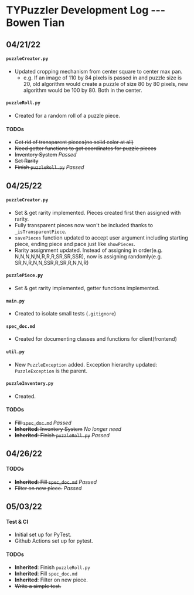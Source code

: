 # TYPuzzler Development Log --- Bowen Tian

## 04/21/22

#### `puzzleCreator.py`
- Updated cropping mechanism from center square to center max pan.
	- e.g. If an image of 110 by 84 pixels is passed in and puzzle size is 20, old algorithm would create a puzzle of size 80 by 80 pixels, new algorithm would be 100 by 80. Both in the center.
#### `puzzleRoll.py`
- Created for a random roll of a puzzle piece.
#### TODOs
- ~~Get rid of transparent pieces(no solid color at all)~~
- ~~Need getter functions to get coordinates for puzzle pieces~~
- ~~Inventory System~~ *Passed*
- ~~Set Rarity~~
- ~~Finish `puzzleRoll.py`~~ *Passed*

## 04/25/22
#### `puzzleCreator.py`
- Set & get rarity implemented. Pieces created first then assigned with rarity.
- Fully transparent pieces now won't be included thanks to `_isTransparentPiece`.
- `savePieces` function updated to accept user argument including starting piece, ending piece and pace just like `showPieces`.
- Rarity assignment updated. Instead of assigning in order(e.g. N,N,N,N,N,R,R,R,SR,SR,SSR), now is assigning randomly(e.g. SR,N,R,N,N,SSR,R,SR,R,N,N,R)
#### `puzzlePiece.py`
- Set & get rarity implemented, getter functions implemented.
#### `main.py`
- Created to isolate small tests (`.gitignore`)
#### `spec_doc.md`
- Created for documenting classes and functions for client(frontend)
#### `util.py`
- New `PuzzleException` added. Exception hierarchy updated: `PuzzleException` is the parent.
#### `puzzleInventory.py`
- Created.
#### TODOs
- ~~Fill `spec_doc.md`~~ *Passed*
- ~~**Inherited**: Inventory System~~ *No longer need*
- ~~**Inherited**: Finish `puzzleRoll.py`~~ *Passed*

## 04/26/22
#### TODOs
- ~~**Inherited**: Fill `spec_doc.md`~~ *Passed*
- ~~Filter on new piece.~~ *Passed*

## 05/03/22
#### Test & CI
- Initial set up for PyTest.
- Github Actions set up for pytest.
#### TODOs
- **Inherited**: Finish `puzzleRoll.py`
- **Inherited**: Fill `spec_doc.md`
- **Inherited**: Filter on new piece.
- ~~Write a simple test.~~